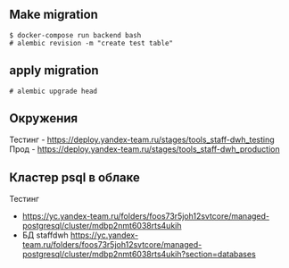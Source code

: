 ## Make migration
```
$ docker-compose run backend bash
# alembic revision -m "create test table"
```

## apply migration
```
# alembic upgrade head
```

## Окружения
Тестинг - https://deploy.yandex-team.ru/stages/tools_staff-dwh_testing
Прод - https://deploy.yandex-team.ru/stages/tools_staff-dwh_production

## Кластер psql в облаке
Тестинг
  - https://yc.yandex-team.ru/folders/foos73r5joh12svtcore/managed-postgresql/cluster/mdbp2nmt6038rts4ukih
  - БД staffdwh https://yc.yandex-team.ru/folders/foos73r5joh12svtcore/managed-postgresql/cluster/mdbp2nmt6038rts4ukih?section=databases

